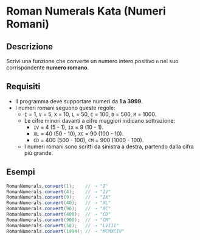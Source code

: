 # Roman Numerals Kata (Numeri Romani)

## Descrizione
Scrivi una funzione che converte un numero intero positivo `n` nel suo corrispondente **numero romano**.

## Requisiti
- Il programma deve supportare numeri da **1 a 3999**.
- I numeri romani seguono queste regole:
  - `I` = 1, `V` = 5, `X` = 10, `L` = 50, `C` = 100, `D` = 500, `M` = 1000.
  - Le cifre minori davanti a cifre maggiori indicano sottrazione:
    - `IV` = 4 (5 - 1), `IX` = 9 (10 - 1).
    - `XL` = 40 (50 - 10), `XC` = 90 (100 - 10).
    - `CD` = 400 (500 - 100), `CM` = 900 (1000 - 100).
  - I numeri romani sono scritti da sinistra a destra, partendo dalla cifra più grande.

## Esempi
```java
RomanNumerals.convert(1);    // ➝ "I"
RomanNumerals.convert(4);    // ➝ "IV"
RomanNumerals.convert(9);    // ➝ "IX"
RomanNumerals.convert(40);   // ➝ "XL"
RomanNumerals.convert(90);   // ➝ "XC"
RomanNumerals.convert(400);  // ➝ "CD"
RomanNumerals.convert(900);  // ➝ "CM"
RomanNumerals.convert(58);   // ➝ "LVIII"
RomanNumerals.convert(1994); // ➝ "MCMXCIV"
